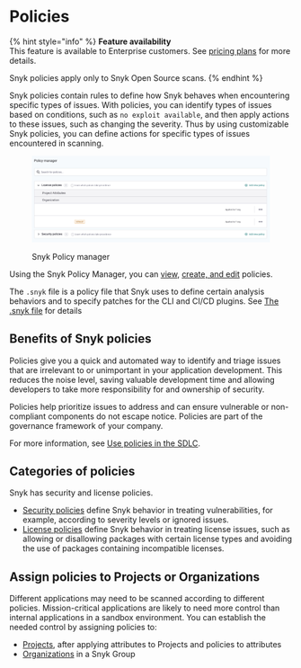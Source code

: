 # Policies

{% hint style="info" %}
**Feature availability**\
This feature is available to Enterprise customers. See [pricing plans](https://snyk.io/plans/) for more details.

Snyk policies apply only to Snyk Open Source scans.
{% endhint %}

Snyk policies contain rules to define how Snyk behaves when encountering specific types of issues. With policies, you can identify types of issues based on conditions, such as `no exploit available`, and then apply actions to these issues, such as changing the severity. Thus by using customizable Snyk policies, you can define actions for specific types of issues encountered in scanning.

<div align="left">

<figure><img src="../../.gitbook/assets/image (112) (1) (1) (1) (1) (1) (1) (1) (1) (1) (1) (2) (1) (2).png" alt="Snyk Policy manager"><figcaption><p>Snyk Policy manager</p></figcaption></figure>

</div>

Using the Snyk Policy Manager, you can [view](view-policies.md), [create, and edit](create-and-modify-policies.md) policies.

The `.snyk` file is a policy file that Snyk uses to define certain analysis behaviors and to specify patches for the CLI and CI/CD plugins. See [The .snyk file](../../manage-issues/policies/the-.snyk-file.md) for details

## Benefits of Snyk policies

Policies give you a quick and automated way to identify and triage issues that are irrelevant to or unimportant in your application development. This reduces the noise level, saving valuable development time and allowing developers to take more responsibility for and ownership of security.

Policies help prioritize issues to address and can ensure vulnerable or non-compliant components do not escape notice. Policies are part of the governance framework of your company.

For more information, see [Use policies in the SDLC](use-policies-in-the-sdlc.md).

## Categories of policies

Snyk has security and license policies.

* [Security policies](security-policies/) define Snyk behavior in treating vulnerabilities, for example, according to severity levels or ignored issues.
* [License policies](license-policies/) define Snyk behavior in treating license issues, such as allowing or disallowing packages with certain license types and avoiding the use of packages containing incompatible licenses.

## Assign **policies to  Projects or Organizations**

Different applications may need to be scanned according to different policies. Mission-critical applications are likely to need more control than internal applications in a sandbox environment. You can establish the needed control by assigning policies to:

* [Projects](assign-policies-to-projects.md), after applying attributes to Projects and policies to attributes
* [Organizations](assign-a-policy-to-an-organization.md) in a Snyk Group
